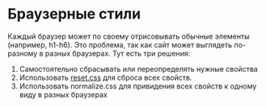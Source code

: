 # Браузерные стили

Каждый браузер может по своему отрисовывать обычные элементы (например, h1-h6). Это проблема, так как сайт может выглядеть по-разному в разных браузерах. Тут есть три решения:

1. Самостоятельно сбрасывать или переопределять нужные свойства
2. Использовать [reset.css](https://meyerweb.com/eric/tools/css/reset/) для сброса всех свойств.
3. Использовать normalize.css для привидения всех свойств к одному виду в разных браузерах
